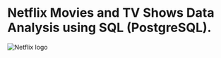 # Netflix Movies and TV Shows Data Analysis using SQL (PostgreSQL).

![Netflix logo](https://github.com/kiranhd/Netflix_sql_project/blob/main/Netflix_logo.jpg)
